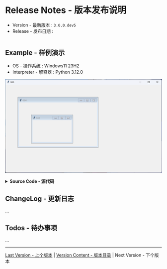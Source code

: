Release Notes - 版本发布说明
===========================

* Version - 最新版本 : `3.0.0.dev5`
* Release - 发布日期 : 

```

```

Example - 样例演示
-----------------

* OS - 操作系统 : Windows11 23H2
* Interpreter - 解释器 : Python 3.12.0

![png](example.png)

<details><summary><b>Source Code - 源代码</b></summary>

```python
import tkintertools_dev as tkt

tk = tkt.Tk(title="666")
tk.after(1, tk.center)

nestedTk = tkt.NestedTk(tk, size_expand="xy", position_expand="xy")
# nestedTk.after(1, nestedTk.center)

nestedTk_2 = tkt.NestedTk(nestedTk, size_expand="xy",
                          position_expand="xy", size=(320, 180))

# toplevel = tkt.Toplevel(tk, state="zoomed")
# toplevel.center()

tk.mainloop()
```

</details>

ChangeLog - 更新日志
-------------------

...

Todos - 待办事项
---------------

...

---
[Last Version - 上个版本](../2.6.14/News.md) | [Version Content - 版本目录](../README.md) | Next Version - 下个版本
